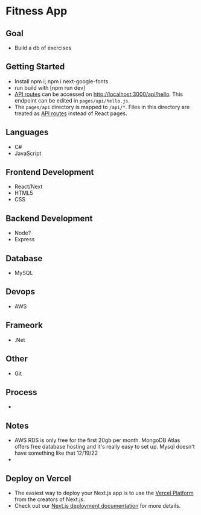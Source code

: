 # Fitness App 

## Goal
* Build a db of exercises

## Getting Started
* Install npm i; npm i next-google-fonts
* run build with [npm run dev]
* [API routes](https://nextjs.org/docs/api-routes/introduction) can be accessed on [http://localhost:3000/api/hello](http://localhost:3000/api/hello). This endpoint can be edited in `pages/api/hello.js`.
* The `pages/api` directory is mapped to `/api/*`. Files in this directory are treated as [API routes](https://nextjs.org/docs/api-routes/introduction) instead of React pages.

## Languages
* C#
* JavaScript
## Frontend Development
* React/Next
* HTML5
* CSS

## Backend Development
* Node?
* Express

## Database
* MySQL

## Devops
* AWS

## Frameork 
* .Net

## Other
* Git

## Process
* 

## Notes
* AWS RDS is only free for the first 20gb per month. MongoDB Atlas offers free database hosting and it's really easy to set up. Mysql doesn't have something like that 12/19/22
* 

## Deploy on Vercel
* The easiest way to deploy your Next.js app is to use the [Vercel Platform](https://vercel.com/new?utm_medium=default-template&filter=next.js&utm_source=create-next-app&utm_campaign=create-next-app-readme) from the creators of Next.js.
* Check out our [Next.js deployment documentation](https://nextjs.org/docs/deployment) for more details.
